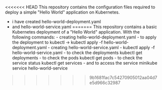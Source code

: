<<<<<<< HEAD
This repository contains the configuration files required to deploy a simple "Hello World" application on Kubernetes.

- i have created hello-world-deployment.yaml
- and hello-world-service.yaml
=======
This repository contains a basic Kubernetes deployment of a "Hello World" application. With the following commands:                                                            - creating hello-world-deployment.yaml                                                                                                                                 - to apply the deployment to kubectl -> kubectl apply -f hello-world-deployment.yaml                                                                                   - creating hello-world-service.yaml                                                                                                                                    - kubectl apply -f hello-world-service.yaml                                                                                                                            - to check the deployments kubectl get deployments                                                                                                                     - to check the pods kubectl get pods                                                                                                                                   - to check the service status kubectl get services                                                                                                                     - and to access the service minikube service hello-world-service 
>>>>>>> 9b1681fac7c54270905012aa04d7e5d966c32987

